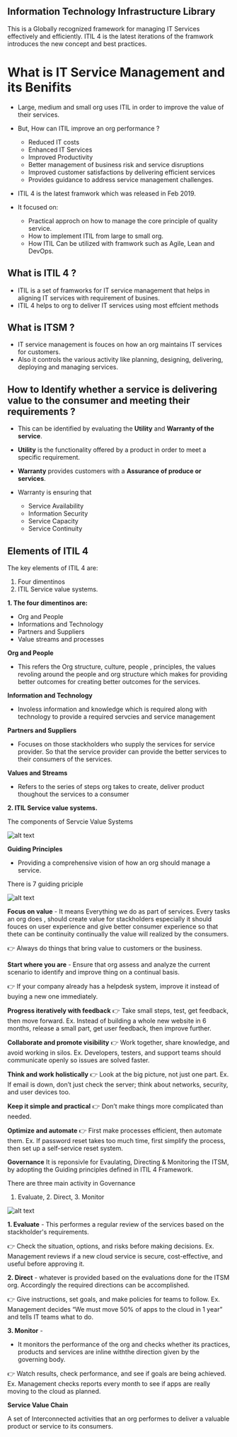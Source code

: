 Information Technology Infrastructure Library
---

This is a Globally recognized framework for managing IT Services effectively and efficiently.
ITIL 4 is the latest iterations of the framwork introduces the new concept and best practices.

# What is IT Service Management and its Benifits
- Large, medium and small org uses ITIL in order to improve the value of their services.
- But,  How can ITIL improve an org performance ?
 
  - Reduced IT costs
  - Enhanced IT Services
  - Improved Productivity
  - Better management of business risk and service disruptions
  - Improved customer satisfactions by delivering efficient services
  - Provides guidance to address service management challenges.

- ITIL 4 is the latest framwork which was released in Feb 2019.
- It focused on:

  - Practical approch on how to manage the core principle of quality service.
  - How to implement ITIL from large to small org.
  - How ITIL Can be utilized with framwork such as Agile, Lean and DevOps.

## What is ITIL 4 ?
- ITIL is a set of framworks for IT service management that helps in aligning IT services with  requirement of busines.
- ITIL 4 helps to org to deliver IT services using most effcient methods 

## What is ITSM ?
- IT service management is fouces on how an org maintains IT services for customers.
- Also it controls the various activity like planning, designing, delivering, deploying and managing services.

## How to Identify whether a service is delivering value to the consumer and meeting their requirements ?

- This can be identified by evaluating the **Utility** and **Warranty of the service**.

- **Utility** is the functionality offered by a product in order to meet a specific requirement.

- **Warranty** provides customers with a **Assurance of produce or services**.

- Warranty is ensuring that 

  - Service Availability
  - Information Security
  - Service Capacity
  - Service Continuity

Elements of ITIL 4
---

The key elements of ITIL 4 are:
1. Four dimentinos
2. ITIL Service value systems.

**1. The four dimentinos are:**
- Org and People
- Informations and Technology
- Partners and Suppliers
- Value streams and processes

**Org and People**
- This refers the Org structure, culture, people , principles, the values revoling around the people and org structure which makes for providing better outcomes for creating better outcomes for the services.

**Information and Technology**
- Involess information and knowledge which is required along with technology to provide a required servcies and service management

**Partners and Suppliers**
- Focuses on those stackholders who supply the services for service provider. So that the service provider can provide the better services to their consumers of the services.

**Values and Streams**
- Refers to the series of steps org takes to create, deliver product thoughout the services to a consumer

**2. ITIL Service value systems.**

The components of Servcie Value Systems

![alt text](Svs.png)

**Guiding Principles**
- Providing a comprehensive vision of how an org should manage a service.

There is 7 guiding priciple

![alt text](GuidePr.png)

**Focus on value** - It means Everything we do as part of services. Every tasks an org does , should create value for stackholders especially it should fouces on user experience and give better consumer experience so that thete can be continuity continually the value will realized by the consumers.

👉 Always do things that bring value to customers or the business.

**Start where you are** - Ensure that org assess and analyze the current scenario to identify and improve thing on a continual basis.

👉 If your company already has a helpdesk system, improve it instead of buying a new one immediately.

**Progress iteratively with feedback**
👉 Take small steps, test, get feedback, then move forward.
Ex. Instead of building a whole new website in 6 months, release a small part, get user feedback, then improve further.

**Collaborate and promote visibility**
👉 Work together, share knowledge, and avoid working in silos.
Ex. Developers, testers, and support teams should communicate openly so issues are solved faster.

**Think and work holistically**
👉 Look at the big picture, not just one part.
Ex. If email is down, don’t just check the server; think about networks, security, and user devices too.

**Keep it simple and practical**
👉 Don’t make things more complicated than needed.

**Optimize and automate**
👉 First make processes efficient, then automate them.
Ex. If password reset takes too much time, first simplify the process, then set up a self-service reset system.

**Governance**
It is reponsivle for Evaulating, Directing & Monitoring the ITSM, by adopting the Guiding principles defined in ITIL 4 Framework.

There are three main activity in Governance

1. Evaluate, 2. Direct, 3. Monitor

![alt text](ActivityGov.png)

  **1. Evaluate** - This performes a regular review of the services based on the stackholder's requirements.

  👉 Check the situation, options, and risks before making decisions.
  Ex. Management reviews if a new cloud service is secure, cost-effective, and useful before approving it.
  
  **2. Direct** - whatever is provided based on the evaluations done for the ITSM org. Accordingly the required directions can be accomplished.

  👉 Give instructions, set goals, and make policies for teams to follow.
  Ex. Management decides “We must move 50% of apps to the cloud in 1 year” and tells IT teams what to do.

  **3. Monitor** - 
  - It monitors the performance of the org and checks whether its practices, products and services are inline withthe direction given by the governing body.

  👉 Watch results, check performance, and see if goals are being achieved.
  Ex. Management checks reports every month to see if apps are really moving to the cloud as planned.

**Service Value Chain**

A set of Interconnected activities that an org performes to deliver a valuable product or service to its consumers.
